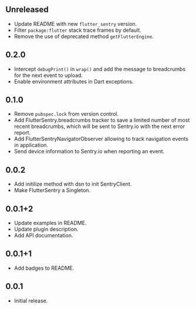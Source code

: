## Unreleased

* Update README with new `flutter_sentry` version.
* Filter `package:flutter` stack trace frames by default.
* Remove the use of deprecated method `getFlutterEngine`.

## 0.2.0

* Intercept `debugPrint()` in `wrap()` and add the message to breadcrumbs for
  the next event to upload.
* Enable environment attributes in Dart exceptions.

## 0.1.0

* Remove `pubspec.lock` from version control.
* Add FlutterSentry.breadcrumbs tracker to save a limited number of most recent
  breadcrumbs, which will be sent to Sentry.io with the next error report.
* Add FlutterSentryNavigatorObserver allowing to track navigation events in
  application.
* Send device information to Sentry.io when reporting an event.

## 0.0.2

* Add initilize method with dsn to init SentryClient.
* Make FlutterSentry a Singleton.

## 0.0.1+2

* Update examples in README.
* Update plugin description.
* Add API documentation.

## 0.0.1+1

* Add badges to README.

## 0.0.1

* Initial release.
